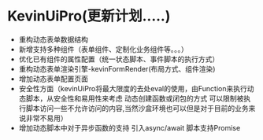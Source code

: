 # KevinUiPro(更新计划.....)
- 重构动态表单数据结构
- 新增支持多种组件（表单组件、定制化业务组件等。。。）
- 优化已有组件的属性配置（统一状态脚本、事件脚本的执行方式）
- 重构动态表单渲染引擎-kevinFormRender(布局方式、组件渲染)
- 增加动态表单配置页面
- 安全性方面（kevinUiPro将最大限度的去处eval的使用，由Function来执行动态脚本，从安全性和易用性来考虑 动态创建函数或闭包的方式 可以限制被执行脚本访问一些不允许访问的内容,当然沙盒环境也可以但是对于目前的业务来说非常不易用） 
- 增加动态脚本中对于异步函数的支持 引入async/await 脚本支持Promise